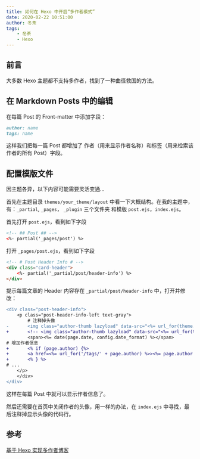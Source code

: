 ```yaml
---
title: 如何在 Hexo 中开启“多作者模式”
date: 2020-02-22 10:51:00
author: 冬茶
tags: 
    - 冬茶
    - Hexo
---
```


## 前言

大多数 Hexo 主题都不支持多作者，找到了一种曲径救国的方法。

## 在 Markdown Posts 中的编辑

在每篇 Post 的 Front-matter 中添加字段：

```markdown
author: name
tags: name
```

这样我们把每一篇 Post 都增加了 作者（用来显示作者名称）和标签（用来检索该作者的所有 Post）字段。

## 配置模版文件

因主题各异，以下内容可能需要灵活变通...  

首先在主题目录 `themes/your_theme/layout` 中看一下大概结构。在我的主题中，有：`_partial`, `_pages`， `_plugin` 三个文件夹 和模版 `post.ejs`，`index.ejs`。  

首先打开 `post.ejs`，看到如下字段

```html
<!-- ## Post ## -->
<%- partial('_pages/post') %>
```

打开 `_pages/post.ejs`，看到如下字段

```html
<!-- # Post Header Info # -->
<div class="card-header">
    <%- partial('_partial/post/header-info') %>
</div>
```

提示每篇文章的 Header 内容存在 `_partial/post/header-info` 中，打开并修改：

```diff
<div class="post-header-info">
    <p class="post-header-info-left text-gray">
        # 注释掉头像
-       <img class="author-thumb lazyload" data-src="<%= url_for(theme.img.avatar) %>" src="<%= lazyloadImgSrc %>" alt="<%= config.author %>'s Avatar">
+       <!-- <img class="author-thumb lazyload" data-src="<%= url_for(theme.img.avatar) %>" src="<%= lazyloadImgSrc %>" alt="<%= config.author %>'s Avatar"> -->
        <span><%= date(page.date, config.date_format) %></span>
# 增加作者信息
+       <% if (page.author) {%>
+       <a href=<%= url_for('/tags/' + page.author) %>><%= page.author %></a>
+       <% } %>
# ...
    </p>
    </div>
</div>
```

这样在每篇 Post 中就可以显示作者信息了。

然后还需要在首页中关闭作者的头像，用一样的办法，在 `index.ejs` 中寻找，最后注释掉显示头像的代码行。

## 参考

[基于 Hexo 实现多作者博客](https://bolt.coding.me/blog/2017/03/13/%E5%9F%BA%E4%BA%8E-Hexo-%E5%AE%9E%E7%8E%B0%E5%A4%9A%E4%BD%9C%E8%80%85%E5%8D%9A%E5%AE%A2/)
